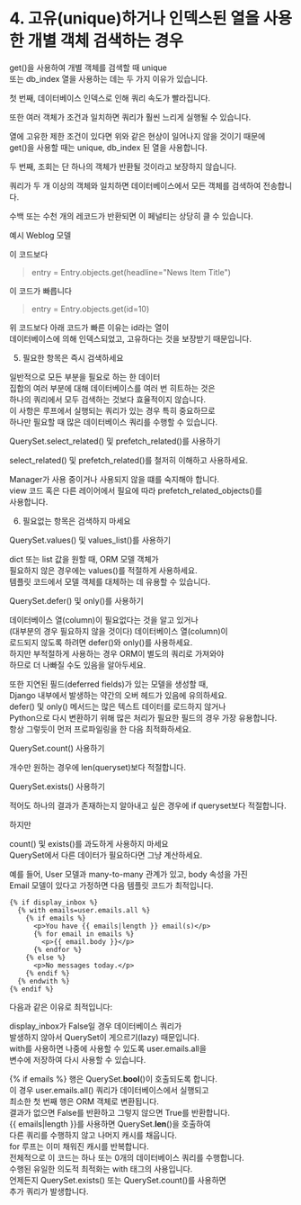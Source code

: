 # 4. 고유(unique)하거나 인덱스된 열을 사용한 개별 객체 검색하는 경우

get()을 사용하여 개별 객체를 검색할 때 unique  
또는 db_index 열을 사용하는 데는 두 가지 이유가 있습니다.

첫 번째, 데이터베이스 인덱스로 인해 쿼리 속도가 빨라집니다.

또한 여러 객체가 조건과 일치하면 쿼리가 훨씬 느리게 실행될 수 있습니다.

열에 고유한 제한 조건이 있다면 위와 같은 현상이 일어나지 않을 것이기 때문에   
get()을 사용할 때는 unique, db_index 된 열을 사용합니다.

두 번째, 조회는 단 하나의 객체가 반환될 것이라고 보장하지 않습니다.

쿼리가 두 개 이상의 객체와 일치하면 데이터베이스에서 모든 객체를 검색하여 전송합니다.

수백 또는 수천 개의 레코드가 반환되면 이 페널티는 상당히 클 수 있습니다.

예시 Weblog 모델

 이 코드보다
> entry = Entry.objects.get(headline="News Item Title")

 이 코드가 빠릅니다

> entry = Entry.objects.get(id=10)  

위 코드보다 아래 코드가 빠른 이유는 id라는 열이  
데이터베이스에 의해 인덱스되었고, 고유하다는 것을 보장받기 때문입니다.

5. 필요한 항목은 즉시 검색하세요  

일반적으로 모든 부분을 필요로 하는 한 데이터   
집합의 여러 부분에 대해 데이터베이스를 여러 번 히트하는 것은   
하나의 쿼리에서 모두 검색하는 것보다 효율적이지 않습니다.  
이 사항은 루프에서 실행되는 쿼리가 있는 경우 특히 중요하므로  
하나만 필요할 때 많은 데이터베이스 쿼리를 수행할 수 있습니다.

QuerySet.select_related() 및 prefetch_related()를 사용하기

select_related() 및 prefetch_related()를 철저히 이해하고 사용하세요.

Manager가 사용 중이거나 사용되지 않을 떄를 숙지해야 합니다.  
view 코드 혹은 다른 레이어에서 필요에 따라 prefetch_related_objects()를  
사용합니다.

6. 필요없는 항목은 검색하지 마세요

QuerySet.values() 및 values_list()를 사용하기

dict 또는 list 값을 원할 때, ORM 모델 객체가  
필요하지 않은 경우에는 values()를 적절하게 사용하세요.  
템플릿 코드에서 모델 객체를 대체하는 데 유용할 수 있습니다.

QuerySet.defer() 및 only()를 사용하기

데이터베이스 열(column)이 필요없다는 것을 알고 있거나  
(대부분의 경우 필요하지 않을 것이다) 데이터베이스 열(column)이   
로드되지 않도록 하려면 defer()와 only()를 사용하세요.   
하지만 부적절하게 사용하는 경우 ORM이 별도의 쿼리로 가져와야   
하므로 더 나빠질 수도 있음을 알아두세요.

또한 지연된 필드(deferred fields)가 있는 모델을 생성할 때,  
Django 내부에서 발생하는 약간의 오버 헤드가 있음에 유의하세요.   
defer() 및 only() 메서드는 많은 텍스트 데이터를 로드하지 않거나  
Python으로 다시 변환하기 위해 많은 처리가 필요한 필드의 경우 가장 유용합니다.  
항상 그렇듯이 먼저 프로파일링을 한 다음 최적화하세요.

QuerySet.count() 사용하기

개수만 원하는 경우에 len(queryset)보다 적절합니다.

QuerySet.exists() 사용하기

적어도 하나의 결과가 존재하는지 알아내고 싶은 경우에 if queryset보다 적절합니다.

하지만

count() 및 exists()를 과도하게 사용하지 마세요  
QuerySet에서 다른 데이터가 필요하다면 그냥 계산하세요.  

예를 들어, User 모델과 many-to-many 관계가 있고, body 속성을 가진  
Email 모델이 있다고 가정하면 다음 템플릿 코드가 최적입니다.
```
{% if display_inbox %}
  {% with emails=user.emails.all %}
    {% if emails %}
      <p>You have {{ emails|length }} email(s)</p>
      {% for email in emails %}
        <p>{{ email.body }}</p>
      {% endfor %}
    {% else %}
      <p>No messages today.</p>
    {% endif %}
  {% endwith %}
{% endif %}
```
다음과 같은 이유로 최적입니다:

display_inbox가 False일 경우 데이터베이스 쿼리가   
발생하지 않아서 QuerySet이 게으르기(lazy) 때문입니다.  
with를 사용하면 나중에 사용할 수 있도록 user.emails.all을  
변수에 저장하여 다시 사용할 수 있습니다.

{% if emails %} 행은 QuerySet.__bool__()이 호출되도록 합니다.  
이 경우 user.emails.all() 쿼리가 데이터베이스에서 실행되고   
최소한 첫 번째 행은 ORM 객체로 변환됩니다.  
결과가 없으면 False를 반환하고 그렇지 않으면 True를 반환합니다.  
{{ emails|length }}를 사용하면 QuerySet.__len__()을 호출하여  
다른 쿼리를 수행하지 않고 나머지 캐시를 채웁니다.  
for 루프는 이미 채워진 캐시를 반복합니다.  
전체적으로 이 코드는 하나 또는 0개의 데이터베이스 쿼리를 수행합니다.  
수행된 유일한 의도적 최적화는 with 태그의 사용입니다.  
언제든지 QuerySet.exists() 또는 QuerySet.count()를 사용하면  
추가 쿼리가 발생합니다.

